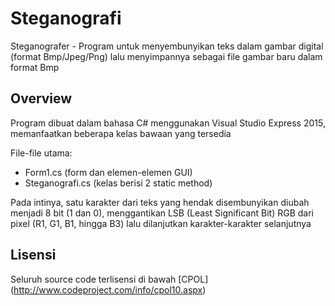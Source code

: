 # Steganografi
Steganografer - Program untuk menyembunyikan teks dalam gambar digital (format Bmp/Jpeg/Png) lalu menyimpannya sebagai file gambar baru dalam format Bmp

## Overview
Program dibuat dalam bahasa C# menggunakan Visual Studio Express 2015, memanfaatkan beberapa kelas bawaan yang tersedia

File-file utama:
* Form1.cs         (form dan elemen-elemen GUI) 
* Steganografi.cs  (kelas berisi 2 static method)

Pada intinya, satu karakter dari teks yang hendak disembunyikan diubah menjadi 8 bit (1 dan 0), menggantikan LSB (Least Significant Bit) RGB dari pixel (R1, G1, B1, hingga B3) lalu dilanjutkan karakter-karakter selanjutnya

## Lisensi
Seluruh source code terlisensi di bawah [CPOL] (http://www.codeproject.com/info/cpol10.aspx)

